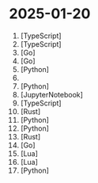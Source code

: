 # 2025-01-20

1. [](https://github.comundefined "Open Source Alternative to Vercel, Netlify and Heroku.") [TypeScript]
2. [](https://github.comundefined "React UI + elegant infrastructure for AI Copilots, in-app AI agents, AI chatbots, and AI-powered Textareas 🪁") [TypeScript]
3. [](https://github.comundefined "🤖 The free, Open Source alternative to OpenAI, Claude and others. Self-hosted and local-first. Drop-in replacement for OpenAI, running on consumer-grade hardware. No GPU required. Runs gguf, transformers, diffusers and many more models architectures. Features: Generate Text, Audio, Video, Images, Voice Cloning, Distributed, P2P inference") [Go]
4. [](https://github.comundefined "fabric is an open-source framework for augmenting humans using AI. It provides a modular framework for solving specific problems using a crowdsourced set of AI prompts that can be used anywhere.") [Go]
5. [](https://github.comundefined "🚀🚀 「大模型」3小时完全从0训练26M的小参数GPT！🌏 Train a 26M-parameter GPT from scratch in just 3 hours!") [Python]
6. [](https://github.comundefined "📄 A curated list of awesome .cursorrules files") 
7. [](https://github.comundefined "A self-hosted, ad-free, privacy-respecting metasearch engine") [Python]
8. [](https://github.comundefined "Course to get into Large Language Models (LLMs) with roadmaps and Colab notebooks.") [JupyterNotebook]
9. [](https://github.comundefined "🔥 Open-source no-code web data extraction platform. Turn websites to APIs and spreadsheets with no-code robots in minutes [In Beta]") [TypeScript]
10. [](https://github.comundefined "Cross-platform Rust rewrite of the GNU coreutils") [Rust]
11. [](https://github.comundefined "Free, open source crypto trading bot") [Python]
12. [](https://github.comundefined "MiniCPM-o 2.6: A GPT-4o Level MLLM for Vision, Speech and Multimodal Live Streaming on Your Phone") [Python]
13. [](https://github.comundefined "Main repository for the Linera protocol") [Rust]
14. [](https://github.comundefined "Pretty fancy and modern terminal file manager") [Go]
15. [](https://github.comundefined "An ebook reader application supporting PDF, DjVu, EPUB, FB2 and many more formats, running on Cervantes, Kindle, Kobo, PocketBook and Android devices") [Lua]
16. [](https://github.comundefined "Library of 40+ independent Lua modules improving overall Neovim (version 0.8 and higher) experience with minimal effort") [Lua]
17. [](https://github.comundefined "🚀🤖 Crawl4AI: Open-source LLM Friendly Web Crawler & Scraper") [Python]
